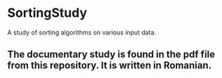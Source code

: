 # SortingStudy
A study of sorting algorithms on various input data.



## The documentary study is found in the pdf file from this repository. It is written in Romanian.
